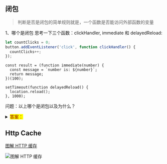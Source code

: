 ## 闭包
> 判断是否是闭包的简单规则就是，一个函数是否能访问外部函数的变量

1、哪个是闭包
思考一下三个函数：clickHandler, immediate 和 delayedReload:
```js
let countClicks = 0;
button.addEventListener('click', function clickHandler() {
  countClicks++;
});
```
```
const result = (function immediate(number) {
  const message = `number is: ${number}`;
  return message;
})(100);
```
```
setTimeout(function delayedReload() {
  location.reload();
}, 1000);
``` 
问题：以上哪个是闭包以及为什么？

<details>
  <summary><mark><font color=darkred>答案：</font></mark></summary>
  
  1. clickHandler函数是闭包，因为它能访问外部的countCLicks。
  
  2. immediate函数不是闭包，因为它没有访问到外部的任何一个变量。
  
  3. delayedReload函数是闭包，因为它访问到全局变量location，也就是最顶层的函数域。
</details>




## Http Cache

  [图解 HTTP 缓存](https://www.zoo.team/article/http-cache)
 
 ![图解 HTTP 缓存](http://misc.freemanzhao.top/http-cache.jpg)
 
